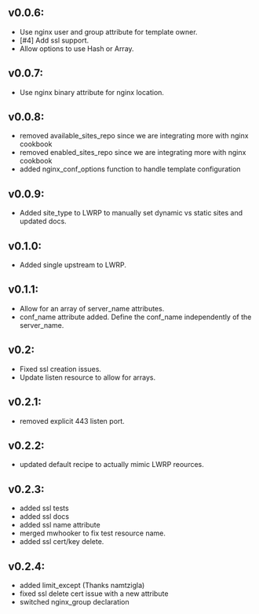 ## v0.0.6:

* Use nginx user and group attribute for template owner.
* [#4] Add ssl support.
* Allow options to use Hash or Array.

## v0.0.7:

* Use nginx binary attribute for nginx location.

## v0.0.8:

* removed available_sites_repo since we are integrating more with nginx cookbook
* removed enabled_sites_repo since we are integrating more with nginx cookbook
* added nginx_conf_options function to handle template configuration

## v0.0.9:

* Added site_type to LWRP to manually set dynamic vs static sites and updated docs.

## v0.1.0:

* Added single upstream to LWRP.

## v0.1.1:

* Allow for an array of server_name attributes.
* conf_name attribute added.  Define the conf_name independently of the server_name.

## v0.2:

* Fixed ssl creation issues.
* Update listen resource to allow for arrays.

## v0.2.1:

* removed explicit 443 listen port.

## v0.2.2:

* updated default recipe to actually mimic LWRP reources.

## v0.2.3:

* added ssl tests
* added ssl docs
* added ssl name attribute
* merged mwhooker to fix test resource name.
* added ssl cert/key delete.

## v0.2.4:

* added limit_except (Thanks namtzigla)
* fixed ssl delete cert issue with a new attribute
* switched nginx_group declaration
